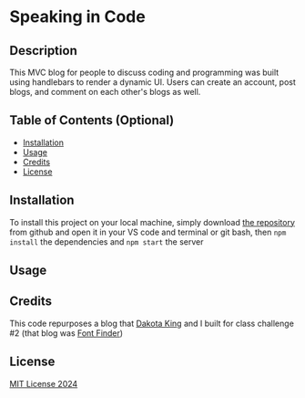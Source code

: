 # Speaking in Code

## Description

This MVC blog for people to discuss coding and programming was built using handlebars to render a dynamic UI. Users can create an account, post blogs, and comment on each other's blogs as well.

## Table of Contents (Optional)

- [Installation](#installation)
- [Usage](#usage)
- [Credits](#credits)
- [License](#license)

## Installation

To install this project on your local machine, simply download [the repository](https://github.com/distractabee/speaking-in-code) from github and open it in your VS code and terminal or git bash, then `npm install` the dependencies and `npm start` the server

## Usage



## Credits

This code repurposes a blog that [Dakota King](github.com/DakotaK92) and I built for class challenge #2 (that blog was [Font Finder](https://github.com/distractabee/font-finder))

## License

[MIT License 2024](https://mit-license.org/)
